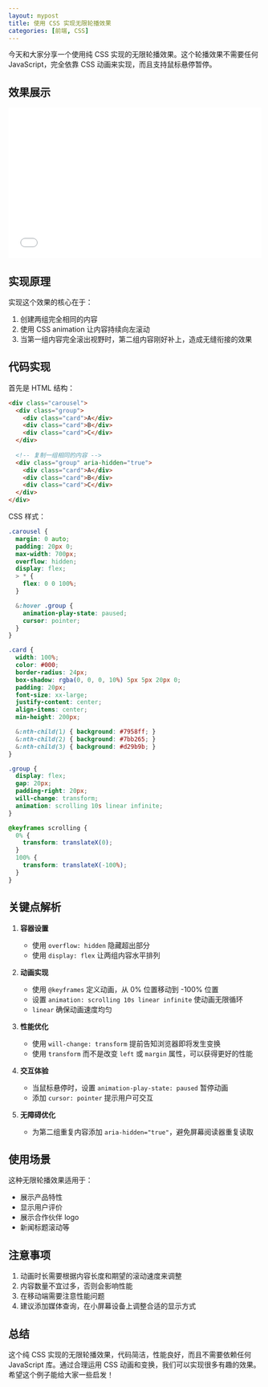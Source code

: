 ```yaml
---
layout: mypost
title: 使用 CSS 实现无限轮播效果
categories: [前端, CSS]
---
```


今天和大家分享一个使用纯 CSS 实现的无限轮播效果。这个轮播效果不需要任何 JavaScript，完全依靠 CSS 动画来实现，而且支持鼠标悬停暂停。

## 效果展示

<iframe src="/demos/infinite-carousel.html" width="100%" height="300px" frameborder="0"></iframe>

## 实现原理

实现这个效果的核心在于：

1. 创建两组完全相同的内容
2. 使用 CSS animation 让内容持续向左滚动
3. 当第一组内容完全滚出视野时，第二组内容刚好补上，造成无缝衔接的效果

## 代码实现

首先是 HTML 结构：

```html
<div class="carousel">
  <div class="group">
    <div class="card">A</div>
    <div class="card">B</div>
    <div class="card">C</div>
  </div>
  
  <!-- 复制一组相同的内容 -->
  <div class="group" aria-hidden="true">
    <div class="card">A</div>
    <div class="card">B</div>
    <div class="card">C</div>
  </div>
</div>
```

CSS 样式：

```css
.carousel {
  margin: 0 auto;
  padding: 20px 0;
  max-width: 700px;
  overflow: hidden;
  display: flex;
  > * {
    flex: 0 0 100%;
  }

  &:hover .group {
    animation-play-state: paused;
    cursor: pointer;
  }
}

.card {
  width: 100%;
  color: #000;
  border-radius: 24px;
  box-shadow: rgba(0, 0, 0, 10%) 5px 5px 20px 0;
  padding: 20px;
  font-size: xx-large;
  justify-content: center;
  align-items: center;
  min-height: 200px;

  &:nth-child(1) { background: #7958ff; }
  &:nth-child(2) { background: #7bb265; }
  &:nth-child(3) { background: #d29b9b; }
}

.group {
  display: flex;
  gap: 20px;
  padding-right: 20px;
  will-change: transform;
  animation: scrolling 10s linear infinite;
}

@keyframes scrolling {
  0% {
    transform: translateX(0);
  }
  100% {
    transform: translateX(-100%);
  }
}
```

## 关键点解析

1. **容器设置**
   - 使用 `overflow: hidden` 隐藏超出部分
   - 使用 `display: flex` 让两组内容水平排列

2. **动画实现**
   - 使用 `@keyframes` 定义动画，从 0% 位置移动到 -100% 位置
   - 设置 `animation: scrolling 10s linear infinite` 使动画无限循环
   - `linear` 确保动画速度均匀

3. **性能优化**
   - 使用 `will-change: transform` 提前告知浏览器即将发生变换
   - 使用 `transform` 而不是改变 `left` 或 `margin` 属性，可以获得更好的性能

4. **交互体验**
   - 当鼠标悬停时，设置 `animation-play-state: paused` 暂停动画
   - 添加 `cursor: pointer` 提示用户可交互

5. **无障碍优化**
   - 为第二组重复内容添加 `aria-hidden="true"`，避免屏幕阅读器重复读取

## 使用场景

这种无限轮播效果适用于：
- 展示产品特性
- 显示用户评价
- 展示合作伙伴 logo
- 新闻标题滚动等

## 注意事项

1. 动画时长需要根据内容长度和期望的滚动速度来调整
2. 内容数量不宜过多，否则会影响性能
3. 在移动端需要注意性能问题
4. 建议添加媒体查询，在小屏幕设备上调整合适的显示方式

## 总结

这个纯 CSS 实现的无限轮播效果，代码简洁，性能良好，而且不需要依赖任何 JavaScript 库。通过合理运用 CSS 动画和变换，我们可以实现很多有趣的效果。希望这个例子能给大家一些启发！ 